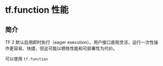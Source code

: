# tf.function 性能

## 简介

TF 2 默认启用即时执行（eager execution）。用户接口直观灵活，运行一次性操作更容易、快捷，但这可能以牺牲性能和可部署性为代价。

可以使用 `tf.function` 